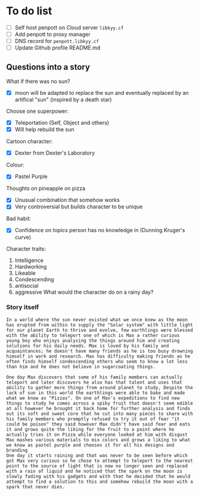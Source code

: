 # To do list
- [ ] Self host penpott on Cloud server `libkyy.cf`
- [ ] Add penpott to proxy manager
- [ ] DNS record for `penpott.libkyy.cf`
- [ ] Update Github profile README.md
## Questions into a story
What if there was no sun?
- [x] moon will be adapted to replace the sun and eventually replaced by an artifical "sun" (inspired by  a death star)

Choose one superpower:
- [x] Teleportation (Self, Object and others)
- [x] Will help rebuild the sun

Cartoon character:
- [x] Dexter from Dexter's Laboratory

Colour: 
- [x] Pastel Purple

Thoughts on pineapple on pizza
- [x] Unusual combination that somehow works 
- [x] Very controversial but builds character to be unique

Bad habit:
- [x] Confidence on topics person has no knowledge in (Dunning Kruger's curve)

Character traits:
1. Intelligence
2. Hardworking
3. Likeable
4. Condescending
5. antisocial
6. aggressive
What would the character do on a rainy day?
### Story itself
	In a world where the sun never existed what we once knew as the moon has erupted from within to supply the "Solar system" with little light for our planet Earth to thrive and evolve, few earthlings were blessed with the ability to teleport one of which is Max a rather curious young boy who enjoys analysing the things around him and creating solutions for his daily needs. Max is loved by his family and acquaintances; he doesn't have many friends as he is too busy drowning himself in work and research. Max has difficulty making friends as he often finds himself condescending others who seem to know a lot less than him and he does not believe in sugarcoating things. 
	
	One day Max discovers that some of his family members can actually teleport and later discovers he also has that talent and uses that ability to gather more things from around planet to study, Despite the lack of sun in this world the earthlings were able to bake and made what we know as "Pizzas". On one of Max's expeditions to find new things to study he comes across a spiky fruit that doesn't seem edible at all however he brought it back home for further analysis and finds out its soft and sweet core that he cut into many pieces to share with his family members who promptly refused to try it out of fear "it could be poison" they said however Max didn't have said fear and eats it and grows quite the liking for the fruit to a point where he actually tries it on Pizza while everyone looked at him with disgust
	Max mashes various materials to mix colors and grows a liking to what we know as pastel purple and chooses it for all his designs and branding
	One day it starts raining and that was never to be seen before which got Max very curious so he chose to attempt to teleport to the nearest point to the source of light that is now no longer seen and replaced with a rain of liquid and he noticed that the spark on the moon is slowly fading with his gadgets and with that he decided that he would attempt to find a solution to this and somehow rebuild the moon with a spark that never dies.


